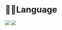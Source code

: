 # 🧑‍💻Language
<img src="https://img.shields.io/badge/PYTHON-3776AB?style=for-the-badge&logo=python&logoColor=white"> <img src="https://img.shields.io/badge/JAVASCRIPT-3776AB?style=for-the-badge&logo=JavaScript&logoColor=white"> 

